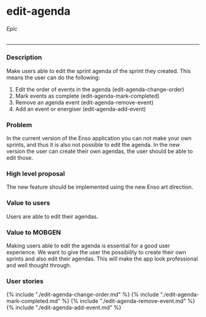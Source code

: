# edit-agenda
###### Epic
---
### Description
Make users able to edit the sprint agenda of the sprint they created. This means the user can do the following:

1. Edit the order of events in the agenda (edit-agenda-change-order)
2. Mark events as complete (edit-agenda-mark-completed)
3. Remove an agenda event (edit-agenda-remove-event)
4. Add an event or energiser (edit-agenda-add-event)

### Problem
In the current version of the Enso application you can not make your own sprints, and thus it is also not possible to edit the agenda. In the new version the user can create their own agendas, the user should be able to edit those.

### High level proposal
The new feature should be implemented using the new Enso art direction.

### Value to users
Users are able to edit their agendas.

### Value to MOBGEN
Making users able to edit the agenda is essential for a good user experience. We want to give the user the possibility to create their own sprints and also edit their agendas. This will make the app look professional and well thought through.

### User stories
{% include "./edit-agenda-change-order.md" %}
{% include "./edit-agenda-mark-completed.md" %}
{% include "./edit-agenda-remove-event.md" %}
{% include "./edit-agenda-add-event.md" %}
